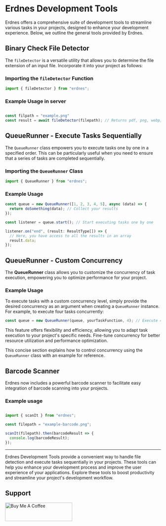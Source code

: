# Erdnes Development Tools

Erdnes offers a comprehensive suite of development tools to streamline various tasks in your projects, designed to enhance your development experience. Below, we outline the general tools provided by Erdnes.

## Binary Check File Detector

The `fileDetector` is a versatile utility that allows you to determine the file extension of an input file. Incorporate it into your project as follows:

### Importing the `fileDetector` Function

```typescript
import { fileDetector } from "erdnes";
```

### Example Usage in server

```typescript

const filpath = "example.png"
const result = await fileDetector(filepath); // Returns pdf, png, webp, jpg, gif or unknown

```

## QueueRunner - Execute Tasks Sequentially

The `QueueRunner` class empowers you to execute tasks one by one in a specified order. This can be particularly useful when you need to ensure that a series of tasks are completed sequentially.

### Importing the `QueueRunner` Class

```typescript
import { QueueRunner } from "erdnes";
```

### Example Usage

```typescript
const queue = new QueueRunner([1, 2, 3, 4, 5], async (data) => {
  return doSomething(data); // Collect your results
});

const listener = queue.start(); // Start executing tasks one by one

listener.on("end", (result: ResultType[]) => {
  // Here, you have access to all the results in an array
  result.data;
});
```

## QueueRunner - Custom Concurrency

The **QueueRunner** class allows you to customize the concurrency of task execution, empowering you to optimize performance for your project.

### Example Usage

To execute tasks with a custom concurrency level, simply provide the desired concurrency as an argument when creating a `QueueRunner` instance. For example, to execute four tasks concurrently:

```javascript
const queue = new QueueRunner(queue, yourTaskFunction, 4); // Execute 4 tasks concurrently
```

This feature offers flexibility and efficiency, allowing you to adapt task execution to your project's specific needs. Fine-tune concurrency for better resource utilization and performance optimization.

This concise section explains how to control concurrency using the `QueueRunner` class with an example for reference.

## Barcode Scanner

Erdnes now includes a powerful barcode scanner to facilitate easy integration of barcode scanning into your projects.

### Example usage

```ts

import { scanIt } from "erdnes";

const filepath = "example-barcode.png";

scanIt(filepath).then(barcodeResult => {
  console.log(barcodeResult);
});

```
---


Erdnes Development Tools provide a convenient way to handle file detection and execute tasks sequentially in your projects. These tools can help you enhance your development process and improve the user experience of your applications. Explore these tools to boost productivity and streamline your project's development workflow.


## Support

<a href="https://www.buymeacoffee.com/diomirox" target="_blank"><img src="https://cdn.buymeacoffee.com/buttons/v2/default-blue.png" alt="Buy Me A Coffee" style="height: 60px !important;width: 217px !important;" ></a>

